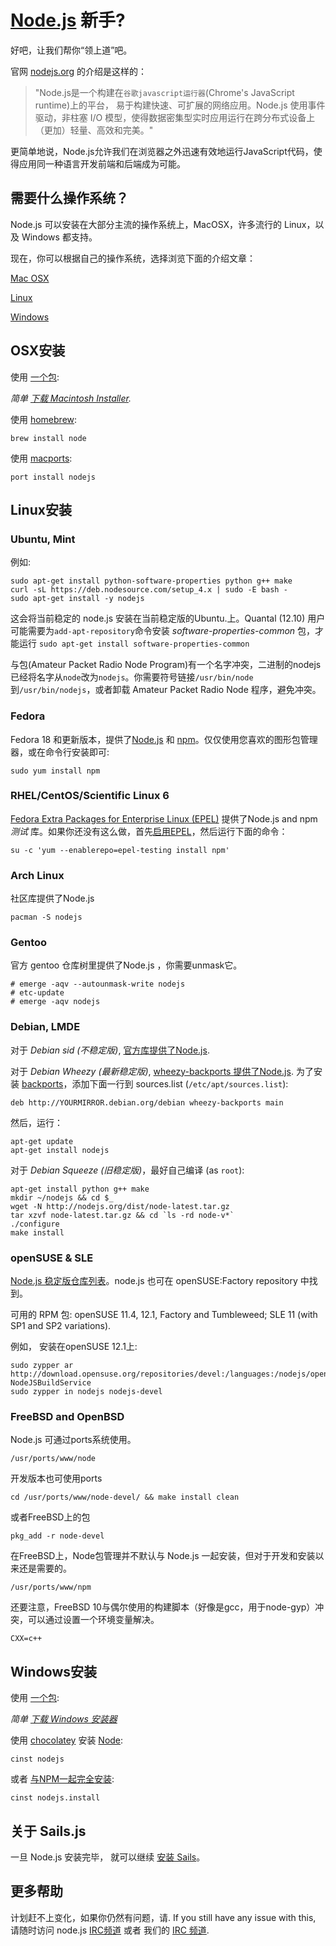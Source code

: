 # [Node.js](https://soundcloud.com/marak/marak-the-node-js-rap) 新手?
好吧，让我们帮你“领上道”吧。

官网 [nodejs.org](http://nodejs.org) 的介绍是这样的：
> "Node.js是一个构建在`谷歌javascript运行器`(Chrome's JavaScript runtime)上的平台， 易于构建快速、可扩展的网络应用。Node.js 使用事件驱动，非柱塞 I/O 模型，使得数据密集型实时应用运行在跨分布式设备上（更加）轻量、高效和完美。"

更简单地说，Node.js允许我们在浏览器之外迅速有效地运行JavaScript代码，使得应用同一种语言开发前端和后端成为可能。

## 需要什么操作系统？

Node.js 可以安装在大部分主流的操作系统上，MacOSX，许多流行的 Linux，以及 Windows 都支持。

现在，你可以根据自己的操作系统，选择浏览下面的介绍文章：

 [Mac OSX](http://sailsjs.org/get-started#?install-on-osx)

[Linux](http://sailsjs.org/get-started#?install-on-linux)

 [Windows](http://sailsjs.org/get-started#?install-on-windows)

<h2>
<a id="install-on-osx" name="/getStarted?q=--install-on-osx-" class="anchor" href="http://sailsjs.org/getStarted?q=--install-on-osx-"><span class="mini-icon mini-icon-link"></span></a>
OSX安装
</h2>

使用 [一个包](http://nodejs.org/download/):

_简单 [下载 Macintosh Installer](http://nodejs.org/download/)._

使用 [homebrew](https://github.com/mxcl/homebrew):

    brew install node

使用 [macports](http://www.macports.org/):

    port install nodejs

<h2>
<a id="install-on-linux" name="/getStarted?q=--install-on-linux-" class="anchor" href="http://sailsjs.org/getStarted?--install-on-linux-"><span class="mini-icon mini-icon-link"></span></a>
Linux安装
</h2>

### Ubuntu, Mint

例如:

    sudo apt-get install python-software-properties python g++ make
    curl -sL https://deb.nodesource.com/setup_4.x | sudo -E bash -
    sudo apt-get install -y nodejs

这会将当前稳定的 node.js 安装在当前稳定版的Ubuntu.上。Quantal (12.10) 用户可能需要为`add-apt-repository`命令安装 *software-properties-common* 包，才能运行 `sudo apt-get install software-properties-common`

与包(Amateur Packet Radio Node Program)有一个名字冲突，二进制的nodejs已经将名字从`node`改为`nodejs`。你需要符号链接`/usr/bin/node` 到`/usr/bin/nodejs`，或者卸载 Amateur Packet Radio Node 程序，避免冲突。

### Fedora

Fedora 18 和更新版本，提供了[Node.js](https://apps.fedoraproject.org/packages/nodejs) 和 [npm](https://apps.fedoraproject.org/packages/npm)。仅仅使用您喜欢的图形包管理器，或在命令行安装即可:

    sudo yum install npm

### RHEL/CentOS/Scientific Linux 6

[Fedora Extra Packages for Enterprise Linux (EPEL)](https://fedoraproject.org/wiki/EPEL) 提供了Node.js and npm _测试_ 库。如果你还没有这么做，首先[启用EPEL](https://fedoraproject.org/wiki/EPEL#How_can_I_use_these_extra_packages.3F)，然后运行下面的命令：

    su -c 'yum --enablerepo=epel-testing install npm'

### Arch Linux
社区库提供了Node.js

    pacman -S nodejs

### Gentoo
官方 gentoo 仓库树里提供了Node.js ，你需要unmask它。

    # emerge -aqv --autounmask-write nodejs
    # etc-update
    # emerge -aqv nodejs

### Debian, LMDE

对于 *Debian sid (不稳定版)*, [官方库提供了Node.js](http://packages.debian.org/search?searchon=names&keywords=nodejs).

对于 *Debian Wheezy (最新稳定版)*, [wheezy-backports 提供了Node.js](http://packages.debian.org/wheezy-backports/nodejs). 为了安装 [backports](http://backports.debian.org/Instructions/)，添加下面一行到 sources.list (`/etc/apt/sources.list`):

    deb http://YOURMIRROR.debian.org/debian wheezy-backports main

然后，运行：

    apt-get update
    apt-get install nodejs

对于 *Debian Squeeze (旧稳定版)*，最好自己编译 (as `root`):

    apt-get install python g++ make
    mkdir ~/nodejs && cd $_
    wget -N http://nodejs.org/dist/node-latest.tar.gz
    tar xzvf node-latest.tar.gz && cd `ls -rd node-v*`
    ./configure
    make install

### openSUSE & SLE
[Node.js 稳定版仓库列表](https://build.opensuse.org/package/show?package=nodejs&project=devel%3Alanguages%3Anodejs)。node.js 也可在 openSUSE:Factory repository 中找到。

可用的 RPM 包: openSUSE 11.4, 12.1, Factory and Tumbleweed; SLE 11 (with SP1 and SP2 variations).

例如， 安装在openSUSE 12.1上:

    sudo zypper ar http://download.opensuse.org/repositories/devel:/languages:/nodejs/openSUSE_12.1/ NodeJSBuildService
    sudo zypper in nodejs nodejs-devel

### FreeBSD and OpenBSD
Node.js 可通过ports系统使用。

    /usr/ports/www/node

开发版本也可使用ports

    cd /usr/ports/www/node-devel/ && make install clean

或者FreeBSD上的包

    pkg_add -r node-devel

在FreeBSD上，Node包管理并不默认与 Node.js 一起安装，但对于开发和安装以来还是需要的。

    /usr/ports/www/npm

还要注意，FreeBSD 10与偶尔使用的构建脚本（好像是gcc，用于node-gyp）冲突，可以通过设置一个环境变量解决。

    CXX=c++

<h2>
<a id="install-on-windows" name="/getStarted?q=--install-on-windows-" class="anchor" href="http://sailsjs.org/getStarted?q=--install-on-windows-"><span class="mini-icon mini-icon-link"></span></a>
Windows安装
</h2>

使用 [一个包](http://nodejs.org/download/):

_简单 [下载 Windows 安装器](http://nodejs.org/download/)_

使用 [chocolatey](http://chocolatey.org) 安装 [Node](http://chocolatey.org/packages/nodejs):

    cinst nodejs

或者 [与NPM一起完全安装](http://chocolatey.org/packages/nodejs.install):

    cinst nodejs.install

## 关于 Sails.js
一旦 Node.js 安装完毕， 就可以继续 [安装 Sails](http://sailsjs.org/get-started#?getting-started-installation)。
 
## 更多帮助
计划赶不上变化，如果你仍然有问题，请. If you still have any issue with this,  请随时访问 node.js  [IRC频道](irc://irc.freenode.net/node.js) 或者 我们的 [IRC 频道](irc://irc.freenode.net/sailsjs).


<docmeta name="displayName" value="New To Node?">